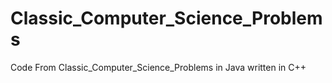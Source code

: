 # Classic_Computer_Science_Problems
Code From Classic_Computer_Science_Problems in Java written in C++

